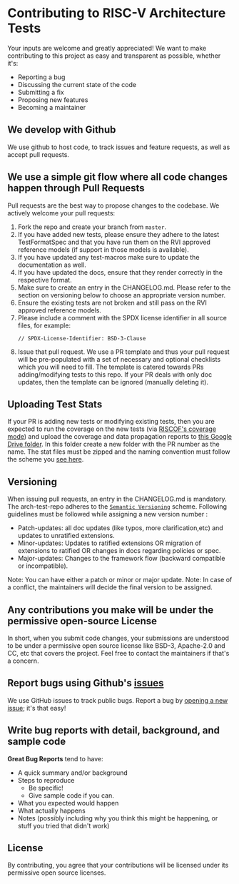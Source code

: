 # Contributing to RISC-V Architecture Tests

Your inputs are welcome and greatly appreciated! We want to make contributing to this project as easy and transparent as possible, whether it's:

- Reporting a bug
- Discussing the current state of the code
- Submitting a fix
- Proposing new features
- Becoming a maintainer

## We develop with Github
We use github to host code, to track issues and feature requests, as well as accept pull requests.

## We use a simple git flow where all code changes happen through Pull Requests

Pull requests are the best way to propose changes to the codebase. We actively welcome your pull requests:

1. Fork the repo and create your branch from `master`.
2. If you have added new tests, please ensure they adhere to the latest TestFormatSpec and that you have run them on the RVI approved reference
   models (if support in those models is available).
3. If you have updated any test-macros make sure to update the documentation as well.
4. If you have updated the docs, ensure that they render correctly in the respective format.
5. Make sure to create an entry in the CHANGELOG.md. Please refer to the section on versioning below
   to choose an appropriate version number.
6. Ensure the existing tests are not broken and still pass on the RVI approved reference models.
7. Please include a comment with the SPDX license identifier in all source files, for example:
   ```
   // SPDX-License-Identifier: BSD-3-Clause
   ```
8. Issue that pull request. We use a PR template and thus your pull request will be pre-populated
   with a set of necessary and optional checklists which you will need to fill. The template is
   catered towards PRs adding/modifying tests to this repo. If your PR deals with only doc updates,
   then the template can be ignored (manually deleting it).

## Uploading Test Stats

If your PR is adding new tests or modifying existing tests, then you are expected to
run the coverage on the new tests (via [RISCOF's coverage mode]((https://riscof.readthedocs.io/en/stable/commands.html#coverage)))
and upload the coverage and data propagation reports to [this Google Drive folder](https://drive.google.com/drive/folders/153nIRznXwzu7N1rWl9CesqwAXLqwHoEx?usp=share_link).
In this folder create a new folder with the PR number as the name. The stat files must be zipped and
the naming convention must follow the scheme you [see here](https://drive.google.com/drive/folders/1KBRy6OgxnOPTDgyfJDj0gcMi5VdMLtVo?usp=share_link).

## Versioning

When issuing pull requests, an entry in the CHANGELOG.md is mandatory. The arch-test-repo adheres to
the [`Semantic Versioning`](https://semver.org/spec/v2.0.0.html) scheme. Following guidelines must
be followed while assigning a new version number :

- Patch-updates: all doc updates (like typos, more clarification,etc) and updates to unratified extensions.
- Minor-updates: Updates to ratified extensions OR migration of extensions to ratified OR changes in docs regarding policies or spec.
- Major-updates: Changes to the framework flow (backward compatible or incompatible).

Note: You can have either a patch or minor or major update.
Note: In case of a conflict, the maintainers will decide the final version to be assigned.

## Any contributions you make will be under the permissive open-source License
In short, when you submit code changes, your submissions are understood to be under a permissive open source license like BSD-3, Apache-2.0 and CC, etc that covers the project. Feel free to contact the maintainers if that's a concern.

## Report bugs using Github's [issues](https://github.com/riscv/riscv-arch-test/issues)
We use GitHub issues to track public bugs. Report a bug by [opening a new issue](https://github.com/riscv/riscv-arch-test/issues/new); it's that easy!

## Write bug reports with detail, background, and sample code

**Great Bug Reports** tend to have:

- A quick summary and/or background
- Steps to reproduce
  - Be specific!
  - Give sample code if you can. 
- What you expected would happen
- What actually happens
- Notes (possibly including why you think this might be happening, or stuff you tried that didn't work)

## License
By contributing, you agree that your contributions will be licensed under its permissive open source
licenses.

